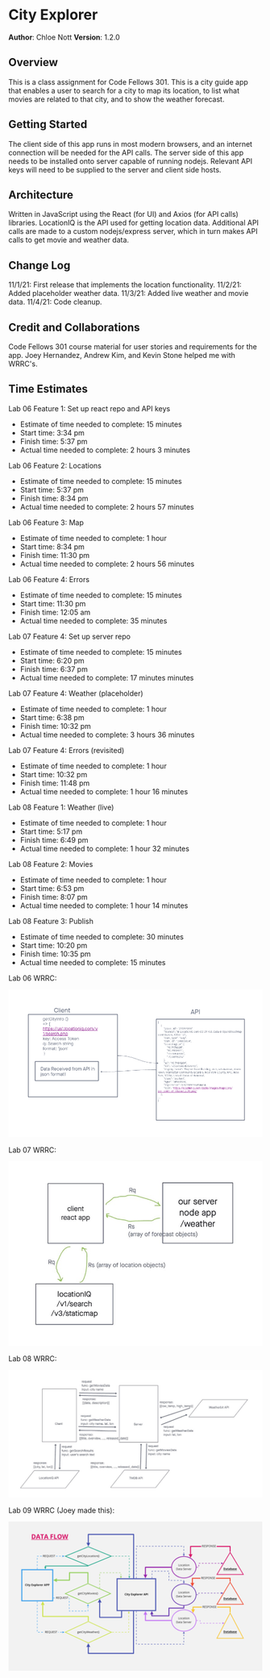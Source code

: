 # City Explorer

**Author**: Chloe Nott
**Version**: 1.2.0

## Overview

This is a class assignment for Code Fellows 301. This is a city guide app that enables a user to search for a city to map its location, to list what movies are related to that city, and to show the weather forecast.

## Getting Started

The client side of this app runs in most modern browsers, and an internet connection will be needed for the API calls. The server side of this app needs to be installed onto server capable of running nodejs. Relevant API keys will need to be supplied to the server and client side hosts.

## Architecture

Written in JavaScript using the React (for UI) and Axios (for API calls) libraries. LocationIQ is the API used for getting location data. Additional API calls are made to a custom nodejs/express server, which in turn makes API calls to get movie and weather data.

## Change Log

11/1/21: First release that implements the location functionality.
11/2/21: Added placeholder weather data.
11/3/21: Added live weather and movie data.
11/4/21: Code cleanup.

## Credit and Collaborations

Code Fellows 301 course material for user stories and requirements for the app. Joey Hernandez, Andrew Kim, and Kevin Stone helped me with WRRC's.

## Time Estimates

Lab 06 Feature 1: Set up react repo and API keys

- Estimate of time needed to complete: 15 minutes
- Start time: 3:34 pm
- Finish time: 5:37 pm
- Actual time needed to complete: 2 hours 3 minutes

Lab 06 Feature 2: Locations

- Estimate of time needed to complete: 15 minutes
- Start time: 5:37 pm
- Finish time: 8:34 pm
- Actual time needed to complete: 2 hours 57 minutes

Lab 06 Feature 3: Map

- Estimate of time needed to complete: 1 hour
- Start time: 8:34 pm
- Finish time: 11:30 pm
- Actual time needed to complete: 2 hours 56 minutes

Lab 06 Feature 4: Errors

- Estimate of time needed to complete: 15 minutes
- Start time: 11:30 pm
- Finish time: 12:05 am
- Actual time needed to complete: 35 minutes

Lab 07 Feature 4: Set up server repo

- Estimate of time needed to complete: 15 minutes
- Start time: 6:20 pm
- Finish time: 6:37 pm
- Actual time needed to complete: 17 minutes minutes

Lab 07 Feature 4: Weather (placeholder)

- Estimate of time needed to complete: 1 hour
- Start time: 6:38 pm
- Finish time: 10:32 pm
- Actual time needed to complete: 3 hours 36 minutes

Lab 07 Feature 4: Errors (revisited)

- Estimate of time needed to complete: 1 hour
- Start time: 10:32 pm
- Finish time: 11:48 pm
- Actual time needed to complete: 1 hour 16 minutes

Lab 08 Feature 1: Weather (live)

- Estimate of time needed to complete: 1 hour
- Start time: 5:17 pm
- Finish time: 6:49 pm
- Actual time needed to complete: 1 hour 32 minutes

Lab 08 Feature 2: Movies

- Estimate of time needed to complete: 1 hour
- Start time: 6:53 pm
- Finish time: 8:07 pm
- Actual time needed to complete: 1 hour 14 minutes

Lab 08 Feature 3: Publish

- Estimate of time needed to complete: 30 minutes
- Start time: 10:20 pm
- Finish time: 10:35 pm
- Actual time needed to complete:  15 minutes

Lab 06 WRRC:

<img src="wrrc-1.PNG">

Lab 07 WRRC:

<img src="wrrc-2.jpeg">

Lab 08 WRRC:

<img src="wrrc-3.jpeg">

Lab 09 WRRC (Joey made this):

<img src="wrrc-4.png">
